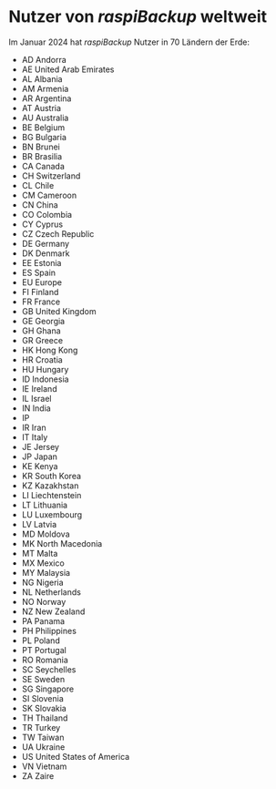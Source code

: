 # Nutzer von *raspiBackup* weltweit

Im Januar 2024 hat *raspiBackup* Nutzer in 70 Ländern der Erde:

- AD Andorra
- AE United Arab Emirates
- AL Albania
- AM Armenia
- AR Argentina
- AT Austria
- AU Australia
- BE Belgium
- BG Bulgaria
- BN Brunei
- BR Brasilia
- CA Canada
- CH Switzerland
- CL Chile
- CM Cameroon
- CN China
- CO Colombia
- CY Cyprus
- CZ Czech Republic
- DE Germany
- DK Denmark
- EE Estonia
- ES Spain
- EU Europe
- FI Finland
- FR France
- GB United Kingdom
- GE Georgia
- GH Ghana
- GR Greece
- HK Hong Kong
- HR Croatia
- HU Hungary
- ID Indonesia
- IE Ireland
- IL Israel
- IN India
- IP
- IR Iran
- IT Italy
- JE Jersey
- JP Japan
- KE Kenya
- KR South Korea
- KZ Kazakhstan
- LI Liechtenstein
- LT Lithuania
- LU Luxembourg
- LV Latvia
- MD Moldova
- MK North Macedonia
- MT Malta
- MX Mexico
- MY Malaysia
- NG Nigeria
- NL Netherlands
- NO Norway
- NZ New Zealand
- PA Panama
- PH Philippines
- PL Poland
- PT Portugal
- RO Romania
- SC Seychelles
- SE Sweden
- SG Singapore
- SI Slovenia
- SK Slovakia
- TH Thailand
- TR Turkey
- TW Taiwan
- UA Ukraine
- US United States of America
- VN Vietnam
- ZA Zaire

[.status]: rst
[.source]: https://www.linux-tips-and-tricks.de/de/raspibackupcategoried/546-raspibackup-benutzer-aus-aller-welt
[.source]: https://www.linux-tips-and-tricks.de/en/raspibackupcategorye/547-raspibackup-list-of-countries-raspibackup-is-used-in-the-world
